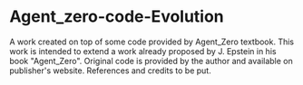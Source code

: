 # Agent_zero-code-Evolution
A work created on top of some code provided by Agent_Zero textbook.
This work is intended to extend a work already proposed by J. Epstein in his book "Agent_Zero". Original code is provided by the author and available on publisher's website. 
References and credits to be put.
